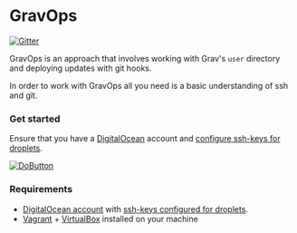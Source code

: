 # GravOps

[![Gitter](https://badges.gitter.im/howardroark/GravOps.svg)](https://gitter.im/howardroark/GravOps?utm_source=badge&utm_medium=badge&utm_campaign=pr-badge)

GravOps is an approach that involves working with Grav's `user` directory and deploying
updates with git hooks. 

In order to work with GravOps all you need is a basic understanding of ssh and git.

### Get started

Ensure that you have a [DigitalOcean](https://www.digitalocean.com/?refcode=c44e132bd9a1) account and [configure ssh-keys for droplets](https://www.digitalocean.com/community/tutorials/how-to-use-ssh-keys-with-digitalocean-droplets).

[![DoButton](http://dobutton.surge.sh/do.svg)](https://dobutton.surge.sh/howardroark/gravops)

### Requirements

- [DigitalOcean account](https://www.digitalocean.com/?refcode=746739df613c) with [ssh-keys configured for droplets](https://www.digitalocean.com/community/tutorials/how-to-use-ssh-keys-with-digitalocean-droplets).
- [Vagrant](http://vagrantup.com) + [VirtualBox](http://virtualbox.org) installed on your machine

